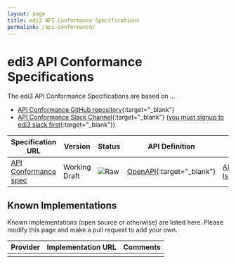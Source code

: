 ```yaml
---
layout: page
title: edi3 API Conformance Specifications
permalink: /api-conformance/
---
```


# edi3 API Conformance Specifications

The edi3 API Conformance Specifications are based on ...

* [API Conformance GitHub repository](https://github.com/edi3/edi3-api-conformance){:target="_blank"}
* [API Conformance Slack Channel](https://edi3.slack.com/messages/spec-api-conformance/){:target="_blank"} ([you must signup to edi3 slack first](https://join.slack.com/t/edi3/shared_invite/enQtNTY5OTkzMjQ0NjcyLTAxZGVlMzJmNWQ5MDBjOTRmMWViNGU0MzdhY2VkOWIwZWY3ODMxOWE4YTJmZjdiNTBkYzczZDk5Y2ViOWJlNzQ){:target="_blank"})

| Specification URL | Version | Status | API Definition | Issues List |
| ----------------- | ------  | ------ | -------------- | ----------- |
| [API Conformance spec](//edi3.org/specs/edi3-api-conformance/develop/) | Working Draft | ![Raw](//rfc.unprotocols.org/spec:2/COSS/raw.svg) | [OpenAPI](//edi3.org/specs/edi3-api-conformance/develop/swagger){:target="_blank"} |  [API Conformance Issues](https://github.com/edi3/edi3-api-conformance/issues){:target="_blank"}  |

## Known Implementations

Known implementations (open source or otherwise) are listed here.  Please modify this page and make a pull request to add your own.

|Provider|Implementation URL|Comments|
|--------|------------------|--------|
|  |  |  |

